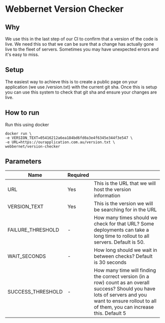 # Webbernet Version Checker

## Why
We use this in the last step of our CI to confirm that a version of the code is live. We need this so that we can be sure that a change has actually gone live to the fleet of servers. Sometimes you may have unexpected errors and it's easy to miss. 

## Setup 
The easiest way to achieve this is to create a public page on your application (we use /version.txt) with the current git sha. Once this is setup you can use this system to check that git sha and ensure your changes are live. 

## How to run
Run this using docker

```
docker run \ 
-e VERSION_TEXT=05416212a6ea184bd6fd0a3e4f6345e344f3e547 \
-e URL=https://ourapplication.com.au/version.txt \
webbernet/version-checker
```

## Parameters

| Name | Required | |
| ------------- |-------------| -----|
| URL  | Yes | This is the URL that we will host the version information |
| VERSION_TEXT | Yes | This is the version we will be searching for in the URL |
| FAILURE_THRESHOLD | - |  How many times should we check for that URL? Some deployments can take a long time to rollout to all servers. Default is 50. |
| WAIT_SECONDS | - | How long should we wait in between checks? Default is 30 seconds |
| SUCCESS_THRESHOLD | - | How many time will finding the correct version (in a row) count as an overall success? Should you have lots of servers and you want to ensure rollout to all of them, you can increase this. Default 5 |
